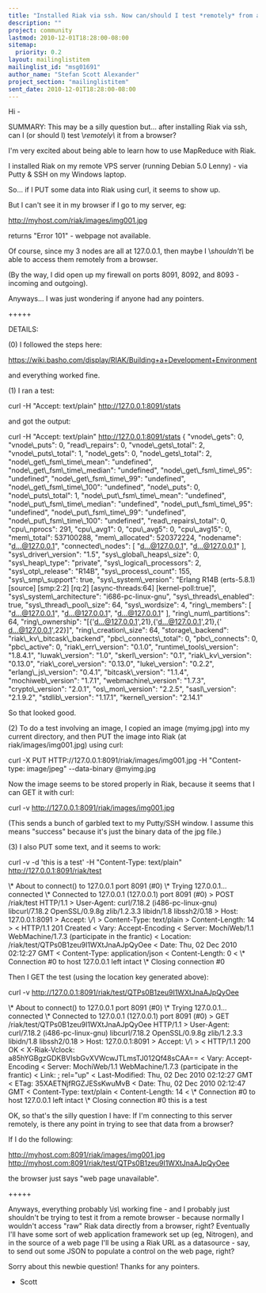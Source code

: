 ```yaml
---
title: "Installed Riak via ssh. Now can/should I test *remotely* from a	browser?"
description: ""
project: community
lastmod: 2010-12-01T18:28:00-08:00
sitemap:
  priority: 0.2
layout: mailinglistitem
mailinglist_id: "msg01691"
author_name: "Stefan Scott Alexander"
project_section: "mailinglistitem"
sent_date: 2010-12-01T18:28:00-08:00
---
```



Hi -

SUMMARY:
This may be a silly question but... after installing Riak via ssh, can I (or
should I) test \\*remotely\\* it from a browser?

I'm very excited about being able to learn how to use MapReduce with Riak.

I installed Riak on my remote VPS server (running Debian 5.0 Lenny) - via
Putty & SSH on my Windows laptop.

So... if I PUT some data into Riak using curl, it seems to show up.

But I can't see it in my browser if I go to my server, eg:

http://myhost.com/riak/images/img001.jpg

returns "Error 101" - webpage not available.

Of course, since my 3 nodes are all at 127.0.0.1, then maybe I \\*shouldn't\\*
be able to access them remotely from a browser.

(By the way, I did open up my firewall on ports 8091, 8092, and 8093 -
incoming and outgoing).

Anyways... I was just wondering if anyone had any pointers.

+++++

DETAILS:

(0) I followed the steps here:

https://wiki.basho.com/display/RIAK/Building+a+Development+Environment

and everything worked fine.


(1) I ran a test:

curl -H "Accept: text/plain" http://127.0.0.1:8091/stats

and got the output:

curl -H "Accept: text/plain" http://127.0.0.1:8091/stats
{
 "vnode\\_gets": 0,
 "vnode\\_puts": 0,
 "read\\_repairs": 0,
 "vnode\\_gets\\_total": 2,
 "vnode\\_puts\\_total": 1,
 "node\\_gets": 0,
 "node\\_gets\\_total": 2,
 "node\\_get\\_fsm\\_time\\_mean": "undefined",
 "node\\_get\\_fsm\\_time\\_median": "undefined",
 "node\\_get\\_fsm\\_time\\_95": "undefined",
 "node\\_get\\_fsm\\_time\\_99": "undefined",
 "node\\_get\\_fsm\\_time\\_100": "undefined",
 "node\\_puts": 0,
 "node\\_puts\\_total": 1,
 "node\\_put\\_fsm\\_time\\_mean": "undefined",
 "node\\_put\\_fsm\\_time\\_median": "undefined",
 "node\\_put\\_fsm\\_time\\_95": "undefined",
 "node\\_put\\_fsm\\_time\\_99": "undefined",
 "node\\_put\\_fsm\\_time\\_100": "undefined",
 "read\\_repairs\\_total": 0,
 "cpu\\_nprocs": 291,
 "cpu\\_avg1": 0,
 "cpu\\_avg5": 0,
 "cpu\\_avg15": 0,
 "mem\\_total": 537100288,
 "mem\\_allocated": 520372224,
 "nodename": "d...@127.0.0.1",
 "connected\\_nodes": [
 "d...@127.0.0.1",
 "d...@127.0.0.1"
 ],
 "sys\\_driver\\_version": "1.5",
 "sys\\_global\\_heaps\\_size": 0,
 "sys\\_heap\\_type": "private",
 "sys\\_logical\\_processors": 2,
 "sys\\_otp\\_release": "R14B",
 "sys\\_process\\_count": 155,
 "sys\\_smp\\_support": true,
 "sys\\_system\\_version": "Erlang R14B (erts-5.8.1) [source] [smp:2:2]
[rq:2] [async-threads:64] [kernel-poll:true]",
 "sys\\_system\\_architecture": "i686-pc-linux-gnu",
 "sys\\_threads\\_enabled": true,
 "sys\\_thread\\_pool\\_size": 64,
 "sys\\_wordsize": 4,
 "ring\\_members": [
 "d...@127.0.0.1",
 "d...@127.0.0.1",
 "d...@127.0.0.1"
 ],
 "ring\\_num\\_partitions": 64,
 "ring\\_ownership": "[{'d...@127.0.0.1',21},{'d...@127.0.0.1',21},{'
d...@127.0.0.1',22}]",
 "ring\\_creation\\_size": 64,
 "storage\\_backend": "riak\\_kv\\_bitcask\\_backend",
 "pbc\\_connects\\_total": 0,
 "pbc\\_connects": 0,
 "pbc\\_active": 0,
 "riak\\_err\\_version": "0.1.0",
 "runtime\\_tools\\_version": "1.8.4.1",
 "luwak\\_version": "1.0",
 "skerl\\_version": "0.1",
 "riak\\_kv\\_version": "0.13.0",
 "riak\\_core\\_version": "0.13.0",
 "luke\\_version": "0.2.2",
 "erlang\\_js\\_version": "0.4.1",
 "bitcask\\_version": "1.1.4",
 "mochiweb\\_version": "1.7.1",
 "webmachine\\_version": "1.7.3",
 "crypto\\_version": "2.0.1",
 "os\\_mon\\_version": "2.2.5",
 "sasl\\_version": "2.1.9.2",
 "stdlib\\_version": "1.17.1",
 "kernel\\_version": "2.14.1"

So that looked good.


(2) To do a test involving an image, I copied an image (myimg.jpg) into my
current directory, and then PUT the image into Riak (at
riak/images/img001.jpg) using curl:

curl -X PUT HTTP://127.0.0.1:8091/riak/images/img001.jpg -H "Content-type:
image/jpeg" --data-binary @myimg.jpg

Now the image seems to be stored properly in Riak, because it seems that I
can GET it with curl:

curl -v http://127.0.0.1:8091/riak/images/img001.jpg

(This sends a bunch of garbled text to my Putty/SSH window. I assume this
means "success" because it's just the binary data of the jpg file.)


(3) I also PUT some text, and it seems to work:

curl -v -d 'this is a test' -H "Content-Type: text/plain"
http://127.0.0.1:8091/riak/test

\\* About to connect() to 127.0.0.1 port 8091 (#0)
\\* Trying 127.0.0.1... connected
\\* Connected to 127.0.0.1 (127.0.0.1) port 8091 (#0)
&gt; POST /riak/test HTTP/1.1
&gt; User-Agent: curl/7.18.2 (i486-pc-linux-gnu) libcurl/7.18.2 OpenSSL/0.9.8g
zlib/1.2.3.3 libidn/1.8 libssh2/0.18
&gt; Host: 127.0.0.1:8091
&gt; Accept: \\*/\\*
&gt; Content-Type: text/plain
&gt; Content-Length: 14
&gt;
&lt; HTTP/1.1 201 Created
&lt; Vary: Accept-Encoding
&lt; Server: MochiWeb/1.1 WebMachine/1.7.3 (participate in the frantic)
&lt; Location: /riak/test/QTPs0B1zeu9I1WXtJnaAJpQyOee
&lt; Date: Thu, 02 Dec 2010 02:12:27 GMT
&lt; Content-Type: application/json
&lt; Content-Length: 0
&lt;
\\* Connection #0 to host 127.0.0.1 left intact
\\* Closing connection #0

Then I GET the test (using the location key generated above):

curl -v http://127.0.0.1:8091/riak/test/QTPs0B1zeu9I1WXtJnaAJpQyOee

\\* About to connect() to 127.0.0.1 port 8091 (#0)
\\* Trying 127.0.0.1... connected
\\* Connected to 127.0.0.1 (127.0.0.1) port 8091 (#0)
&gt; GET /riak/test/QTPs0B1zeu9I1WXtJnaAJpQyOee HTTP/1.1
&gt; User-Agent: curl/7.18.2 (i486-pc-linux-gnu) libcurl/7.18.2 OpenSSL/0.9.8g
zlib/1.2.3.3 libidn/1.8 libssh2/0.18
&gt; Host: 127.0.0.1:8091
&gt; Accept: \\*/\\*
&gt;
&lt; HTTP/1.1 200 OK
&lt; X-Riak-Vclock: a85hYGBgzGDKBVIsbGvXVWcwJTLmsTJ012Qf48sCAA==
&lt; Vary: Accept-Encoding
&lt; Server: MochiWeb/1.1 WebMachine/1.7.3 (participate in the frantic)
&lt; Link: ; rel="up"
&lt; Last-Modified: Thu, 02 Dec 2010 02:12:27 GMT
&lt; ETag: 35XAETNjfRGZJESsKwuMvB
&lt; Date: Thu, 02 Dec 2010 02:12:47 GMT
&lt; Content-Type: text/plain
&lt; Content-Length: 14
&lt;
\\* Connection #0 to host 127.0.0.1 left intact
\\* Closing connection #0
this is a test


OK, so that's the silly question I have: If I'm connecting to this server
remotely, is there any point in trying to see that data from a browser?

If I do the following:

http://myhost.com:8091/riak/images/img001.jpg
http://myhost.com:8091/riak/test/QTPs0B1zeu9I1WXtJnaAJpQyOee

the browser just says "web page unavailable".

+++++

Anyways, everything probably \\*is\\* working fine - and I probably just
shouldn't be trying to test it from a remote browser - because normally I
wouldn't access "raw" Riak data directly from a browser, right? Eventually
I'll have some sort of web application framework set up (eg, Nitrogen), and
in the source of a web page I'll be using a Riak URL as a datasource - say,
to send out some JSON to populate a control on the web page, right?

Sorry about this newbie question! Thanks for any pointers.

- Scott
